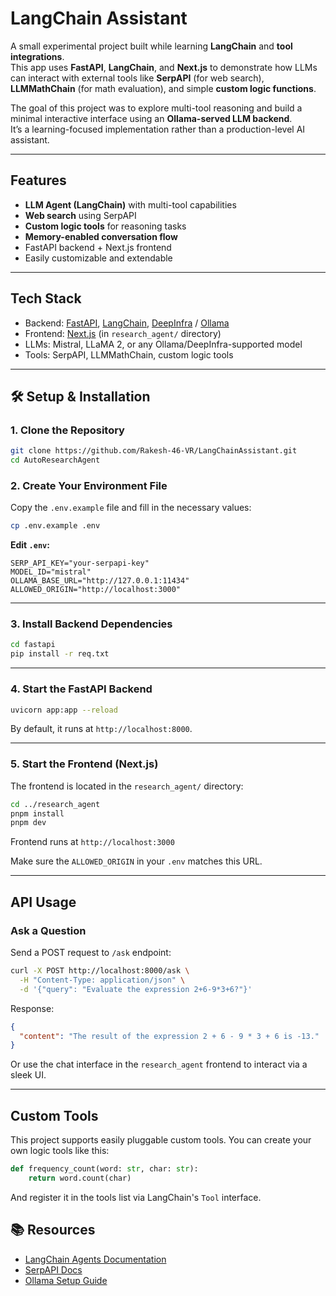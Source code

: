 # LangChain Assistant

A small experimental project built while learning **LangChain** and **tool integrations**.  
This app uses **FastAPI**, **LangChain**, and **Next.js** to demonstrate how LLMs can interact with external tools like **SerpAPI** (for web search), **LLMMathChain** (for math evaluation), and simple **custom logic functions**.  

The goal of this project was to explore multi-tool reasoning and build a minimal interactive interface using an **Ollama-served LLM backend**.  
It’s a learning-focused implementation rather than a production-level AI assistant.

---

## Features

-  **LLM Agent (LangChain)** with multi-tool capabilities
-  **Web search** using SerpAPI
-  **Custom logic tools** for reasoning tasks
-  **Memory-enabled conversation flow**
-  FastAPI backend + Next.js frontend
-  Easily customizable and extendable

---

## Tech Stack

- Backend: [FastAPI](https://fastapi.tiangolo.com/), [LangChain](https://www.langchain.com/), [DeepInfra](https://deepinfra.com/) / [Ollama](https://ollama.ai/)
- Frontend: [Next.js](https://nextjs.org/) (in `research_agent/` directory)
- LLMs: Mistral, LLaMA 2, or any Ollama/DeepInfra-supported model
- Tools: SerpAPI, LLMMathChain, custom logic tools

---

## 🛠️ Setup & Installation

### 1. Clone the Repository

```bash
git clone https://github.com/Rakesh-46-VR/LangChainAssistant.git
cd AutoResearchAgent
```

### 2. Create Your Environment File

Copy the `.env.example` file and fill in the necessary values:

```bash
cp .env.example .env
```

**Edit `.env`:**

```env
SERP_API_KEY="your-serpapi-key"
MODEL_ID="mistral"
OLLAMA_BASE_URL="http://127.0.0.1:11434"
ALLOWED_ORIGIN="http://localhost:3000"
```

---

### 3. Install Backend Dependencies

```bash
cd fastapi
pip install -r req.txt
```

---

### 4. Start the FastAPI Backend

```bash
uvicorn app:app --reload
```

By default, it runs at `http://localhost:8000`.

---

### 5. Start the Frontend (Next.js)

The frontend is located in the `research_agent/` directory:

```bash
cd ../research_agent
pnpm install
pnpm dev
```

Frontend runs at `http://localhost:3000`

Make sure the `ALLOWED_ORIGIN` in your `.env` matches this URL.

---

## API Usage

### Ask a Question

Send a POST request to `/ask` endpoint:

```bash
curl -X POST http://localhost:8000/ask \
  -H "Content-Type: application/json" \
  -d '{"query": "Evaluate the expression 2+6-9*3+6?"}'
```

Response:

```json
{
  "content": "The result of the expression 2 + 6 - 9 * 3 + 6 is -13."
}
```

Or use the chat interface in the `research_agent` frontend to interact via a sleek UI.

---

## Custom Tools

This project supports easily pluggable custom tools. You can create your own logic tools like this:

```python
def frequency_count(word: str, char: str):
    return word.count(char)
```

And register it in the tools list via LangChain's `Tool` interface.

## 📚 Resources

- [LangChain Agents Documentation](https://python.langchain.com/docs/modules/agents/)
- [SerpAPI Docs](https://serpapi.com/)
- [Ollama Setup Guide](https://ollama.com/library)
